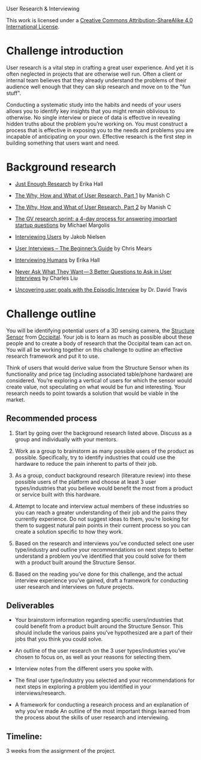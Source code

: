 User Research & Interviewing

This work is licensed under a [Creative Commons Attribution-ShareAlike 4.0 International License](http://creativecommons.org/licenses/by-sa/4.0/).

# Challenge introduction

User research is a vital step in crafting a great user experience. And yet it is often neglected in projects that are otherwise well run. Often a client or internal team believes that they already understand the problems of their audience well enough that they can skip research and move on to the "fun stuff".

Conducting a systematic study into the habits and needs of your users allows you to identify key insights that you might remain oblivious to otherwise. No single interview or piece of data is effective in revealing hidden truths about the problem you’re working on. You must construct a process that is effective in exposing you to the needs and problems you are incapable of anticipating on your own. Effective research is the first step in building something that users want and need.

# Background research

* [Just Enough Research](https://www.dropbox.com/s/op7vjx5sum1arbd/just-enough-research.pdf?dl=0) by Erika Hall

* [The Why, How and What of User Research, Part 1](http://www.multunus.com/blog/2014/09/why-how-and-what-of-ux-research-part-1/) by Manish C

* [The Why, How and What of User Research, Part 2](http://www.multunus.com/blog/2014/09/the-why-how-and-what-of-ux-research-part-2/) by Manish C

* [The GV research sprint: a 4-day process for answering important startup questions](https://library.gv.com/the-gv-research-sprint-a-4-day-process-for-answering-important-startup-questions-97279b532b25#.rjitoqv01) by Michael Margolis

* [Interviewing Users](http://www.nngroup.com/articles/interviewing-users/) by Jakob Nielsen

* [User Interviews – The Beginner’s Guide](http://theuxreview.co.uk/user-interviews-the-beginners-guide/) by Chris Mears

* [Interviewing Humans](http://alistapart.com/article/interviewing-humans) by Erika Hall

* [Never Ask What They Want — 3 Better Questions to Ask in User Interviews](https://medium.com/user-research/never-ask-what-they-want-3-better-questions-to-ask-in-user-interviews-aeddd2a2101e#.1m45jk5qs) by Charles Liu

* [Uncovering user goals with the Episodic Interview](http://userfocus.co.uk/articles/uncovering-user-goals-with-the-episodic-interview.html) by Dr. David Travis

# Challenge outline

You will be identifying potential users of a 3D sensing camera, the [Structure Sensor](http://structure.io/) from [Occipital](http://occipital.com/). Your job is to learn as much as possible about these people and to create a body of research that the Occipital team can act on. You will all be working together on this challenge to outline an effective research framework and put it to use.

Think of users that would derive value from the Structure Sensor when its functionality and price tag (including associated table/phone hardware) are considered. You’re exploring a vertical of users for which the sensor would create value, not speculating on what would be fun and interesting. Your research needs to point towards a solution that would be viable in the market.

## Recommended process

1. Start by going over the background research listed above. Discuss as a group and individually with your mentors.

2. Work as a group to brainstorm as many possible users of the product as possible. Specifically, try to identify industries that could use the hardware to reduce the pain inherent to parts of their job. 

3. As a group, conduct background research (literature review) into these possible users of the platform and choose at least 3 user types/industries that you believe would benefit the most from a product or service built with this hardware.

4. Attempt to locate and interview actual members of these industries so you can reach a greater understanding of their job and the pains they currently experience. Do not suggest ideas to them, you’re looking for them to suggest natural pain points in their current process so you can create a solution specific to how they work.

5. Based on the research and interviews you’ve conducted select one user type/industry and outline your recommendations on next steps to better understand a problem you’ve identified that you could solve for them with a product built around the Structure Sensor.

6. Based on the reading you’ve done for this challenge, and the actual interview experience you’ve gained, draft a framework for conducting user research and interviews on future projects.

## Deliverables

* Your brainstorm information regarding specific users/industries that could benefit from a product built around the Structure Sensor. This should include the various pains you’ve hypothesized are a part of their jobs that you think you could solve.

* An outline of the user research on the 3 user types/industries you’ve chosen to focus on, as well as your reasons for selecting them.

* Interview notes from the different users you spoke with.

* The final user type/industry you selected and your recommendations for next steps in exploring a problem you identified in your interviews/research.

* A framework for conducting a research process and an explanation of why you’ve made An outline of the most important things learned from the process about the skills of user research and interviewing.

## Timeline:

3 weeks from the assignment of the project.

